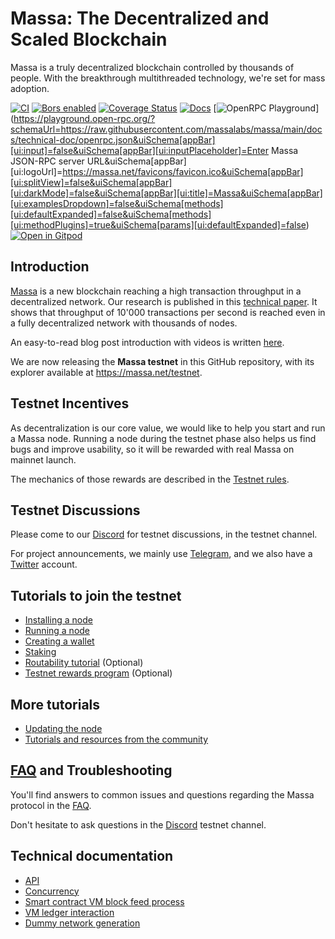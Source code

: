 # Massa: The Decentralized and Scaled Blockchain

Massa is a truly decentralized blockchain controlled by thousands of
people. With the breakthrough multithreaded technology, we're set for
mass adoption.

[![CI](https://github.com/massalabs/massa/actions/workflows/ci.yml/badge.svg?branch=main)](https://github.com/massalabs/massa/actions/workflows/ci.yml?query=branch%3Amain)
[![Bors enabled](https://bors.tech/images/badge_small.svg)](https://app.bors.tech/repositories/39543)
[![Coverage Status](https://coveralls.io/repos/github/massalabs/massa/badge.svg?branch=main)](https://coveralls.io/github/massalabs/massa?branch=main)
[![Docs](https://img.shields.io/static/v1?label=docs&message=massa&color=blue)](https://massalabs.github.io/massa/massa_node/)
[![OpenRPC Playground](https://img.shields.io/static/v1?label=openrpc-playground&message=massa&color=blue)](https://playground.open-rpc.org/?schemaUrl=https://raw.githubusercontent.com/massalabs/massa/main/docs/technical-doc/openrpc.json&uiSchema[appBar][ui:input]=false&uiSchema[appBar][ui:inputPlaceholder]=Enter Massa JSON-RPC server URL&uiSchema[appBar][ui:logoUrl]=https://massa.net/favicons/favicon.ico&uiSchema[appBar][ui:splitView]=false&uiSchema[appBar][ui:darkMode]=false&uiSchema[appBar][ui:title]=Massa&uiSchema[appBar][ui:examplesDropdown]=false&uiSchema[methods][ui:defaultExpanded]=false&uiSchema[methods][ui:methodPlugins]=true&uiSchema[params][ui:defaultExpanded]=false)
[![Open in Gitpod](https://shields.io/badge/Gitpod-contribute-brightgreen?logo=gitpod&style=flat)](https://gitpod.io/#https://github.com/massalabs/massa)

## Introduction

[Massa](https://massa.net) is a new blockchain reaching a high
transaction throughput in a decentralized network. Our research is
published in this [technical paper](https://arxiv.org/pdf/1803.09029).
It shows that throughput of 10'000 transactions per second is reached
even in a fully decentralized network with thousands of nodes.

An easy-to-read blog post introduction with videos is written
[here](https://massa.net/blog/introduction/).

We are now releasing the **Massa testnet** in this GitHub repository,
with its explorer available at <https://massa.net/testnet>.

## Testnet Incentives

As decentralization is our core value, we would like to help you start
and run a Massa node. Running a node during the testnet phase also helps
us find bugs and improve usability, so it will be rewarded with real
Massa on mainnet launch.

The mechanics of those rewards are described in the [Testnet rules](https://docs.massa.net/en/latest/testnet/rewards.html).

## Testnet Discussions

Please come to our [Discord](https://discord.com/invite/massa) for
testnet discussions, in the testnet channel.

For project announcements, we mainly use
[Telegram](https://t.me/massanetwork), and we also have a [Twitter](https://twitter.com/MassaLabs) account.

## Tutorials to join the testnet

-   [Installing a node](https://docs.massa.net/en/latest/testnet/install.html)
-   [Running a node](https://docs.massa.net/en/latest/testnet/running.html)
-   [Creating a wallet](https://docs.massa.net/en/latest/testnet/wallet.html)
-   [Staking](https://docs.massa.net/en/latest/testnet/staking.html)
-   [Routability tutorial](https://docs.massa.net/en/latest/testnet/routability.html) (Optional)
-   [Testnet rewards program](https://docs.massa.net/en/latest/testnet/rewards.html) (Optional)

## More tutorials

-   [Updating the node](https://docs.massa.net/en/latest/testnet/update.html)
-   [Tutorials and resources from the community](https://docs.massa.net/en/latest/testnet/community-resources.html)

## [FAQ](https://docs.massa.net/en/latest/testnet/faq.html) and Troubleshooting

You'll find answers to common issues and questions regarding the Massa
protocol in the [FAQ](https://docs.massa.net/en/latest/testnet/faq.html).

Don't hesitate to ask questions in the
[Discord](https://discord.com/invite/massa) testnet channel.

## Technical documentation

-   [API](https://docs.massa.net/en/latest/technical-doc/api.html)
-   [Concurrency](https://docs.massa.net/en/latest/technical-doc/concurrency.html)
-   [Smart contract VM block feed process](https://docs.massa.net/en/latest/technical-doc/vm-block-feed.html)
-   [VM ledger interaction](https://docs.massa.net/en/latest/technical-doc/vm-ledger-interaction.html)
-   [Dummy network generation](https://docs.massa.net/en/latest/technical-doc/dummy-network-generation.html)
